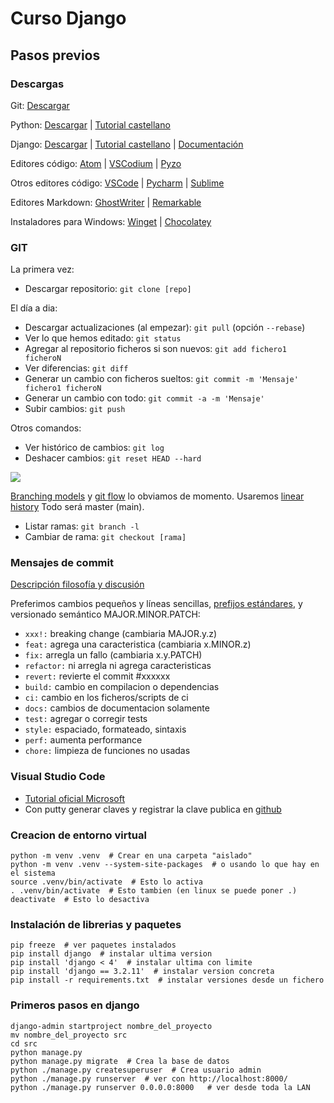 # Curso Django

## Pasos previos

### Descargas

Git: [Descargar](https://git-scm.com/download/)

Python: [Descargar](https://www.python.org/downloads/) | 
[Tutorial castellano](https://docs.python.org/es/3/tutorial/index.html)

Django: [Descargar](https://www.djangoproject.com/download/) |
[Tutorial castellano](https://docs.djangoproject.com/es/4.0/intro/) |
[Documentación](https://docs.djangoproject.com/es/4.0/)

Editores código: [Atom](https://atom.io/) |
[VSCodium](https://vscodium.com/) |
[Pyzo](https://pyzo.org/)

Otros editores código: [VSCode](https://code.visualstudio.com/) | 
[Pycharm](https://www.jetbrains.com/pycharm/) |
[Sublime](https://www.sublimetext.com/)

Editores Markdown: [GhostWriter](https://wereturtle.github.io/ghostwriter/) |
[Remarkable](https://remarkableapp.github.io/)

Instaladores para Windows: [Winget](https://github.com/microsoft/winget-cli) |
[Chocolatey](https://community.chocolatey.org/packages) 


### GIT

La primera vez:

* Descargar repositorio: `git clone [repo]`

El día a dia:

* Descargar actualizaciones (al empezar): `git pull` (opción `--rebase`)
* Ver lo que hemos editado: `git status`
* Agregar al repositorio ficheros si son nuevos: `git add fichero1 ficheroN`
* Ver diferencias: `git diff`
* Generar un cambio con ficheros sueltos: `git commit -m 'Mensaje' fichero1 ficheroN`
* Generar un cambio con todo: `git commit -a -m 'Mensaje'`
* Subir cambios: `git push`

Otros comandos:

* Ver histórico de cambios: `git log`
* Deshacer cambios: `git reset HEAD --hard`

![](https://miro.medium.com/max/5416/1*cnADY2zzrb0gEZqUkV6gxQ.png)

[Branching models](https://duckduckgo.com/?q=branching+models+git&iar=images) y [git flow](https://duckduckgo.com/?q=git+flow&iar=images) lo obviamos de momento. Usaremos [linear history](https://duckduckgo.com/?q=git+linear+history&iar=images) Todo será master (main).

* Listar ramas: `git branch -l`
* Cambiar de rama:  `git checkout [rama]`


### Mensajes de commit

[Descripción filosofía y discusión](https://salferrarello.com/rules-for-writing-git-commit-messages/)

Preferimos cambios pequeños y líneas sencillas, [prefijos estándares](https://www.conventionalcommits.org/en/v1.0.0/#summary), y versionado semántico MAJOR.MINOR.PATCH:

* `xxx!:` breaking change (cambiaria MAJOR.y.z)
* `feat:` agrega una caracteristica (cambiaria x.MINOR.z)
* `fix:` arregla un fallo (cambiaria x.y.PATCH)
* `refactor:` ni arregla ni agrega caracteristicas
* `revert:` revierte el commit #xxxxxx
* `build:` cambio en compilacion o dependencias
* `ci:` cambio en los ficheros/scripts de ci
* `docs:` cambios de documentacion solamente
* `test:` agregar o corregir tests
* `style:` espaciado, formateado, sintaxis
* `perf:` aumenta performance
* `chore:` limpieza de funciones no usadas


### Visual Studio Code

* [Tutorial oficial Microsoft](https://code.visualstudio.com/docs/python/tutorial-django)
* Con putty generar claves y registrar la clave publica en [github](https://github.com/settings/ssh/new)


### Creacion de entorno virtual

```
python -m venv .venv  # Crear en una carpeta "aislado"
python -m venv .venv --system-site-packages  # o usando lo que hay en el sistema
source .venv/bin/activate  # Esto lo activa
. .venv/bin/activate  # Esto tambien (en linux se puede poner .)
deactivate  # Esto lo desactiva
```

### Instalación de librerias y paquetes

```
pip freeze  # ver paquetes instalados
pip install django  # instalar ultima version
pip install 'django < 4'  # instalar ultima con limite
pip install 'django == 3.2.11'  # instalar version concreta
pip install -r requirements.txt  # instalar versiones desde un fichero
```

### Primeros pasos en django

```
django-admin startproject nombre_del_proyecto
mv nombre_del_proyecto src
cd src
python manage.py
python manage.py migrate  # Crea la base de datos
python ./manage.py createsuperuser  # Crea usuario admin
python ./manage.py runserver  # ver con http://localhost:8000/
python ./manage.py runserver 0.0.0.0:8000   # ver desde toda la LAN
```

